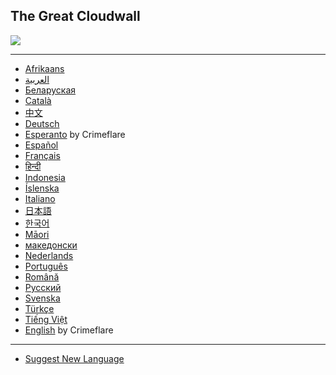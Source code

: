 ## The Great Cloudwall


![](https://codeberg.org/crimeflare/cloudflare-tor/media/branch/master/image/stopcf.jpg)

---

- [Afrikaans](README_af.md)
- [العربية](README_ar.md)
- [Беларуская](README_be.md)
- [Català](README_ca.md)
- [中文](README_cn.md)
- [Deutsch](README_de.md)
- [Esperanto](README_eo.md) by Crimeflare
- [Español](README_es.md)
- [Français](README_fr.md)
- [हिन्दी](README_hi.md)
- [Indonesia](README_id.md)
- [Íslenska](README_is.md)
- [Italiano](README_it.md)
- [日本語](README_ja.md)
- [한국어](README_ko.md)
- [Māori](README_mi.md)
- [македонски](README_mk.md)
- [Nederlands](README_nl.md)
- [Português](README_pt.md)
- [Română](README_ro.md)
- [Русский](README_ru.md)
- [Svenska](README_sv.md)
- [Türkçe](README_tr.md)
- [Tiếng Việt](README_vi.md)
- [English](README_en.md) by Crimeflare

---

- [Suggest New Language](https://codeberg.org/crimeflare/cloudflare-tor/issues/new)
